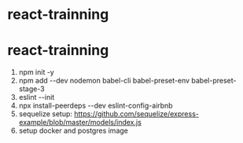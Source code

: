 # react-trainning
# react-trainning
1. npm init -y
2. npm add --dev nodemon babel-cli babel-preset-env babel-preset-stage-3
3. eslint --init
4. npx install-peerdeps --dev eslint-config-airbnb
5. sequelize setup: https://github.com/sequelize/express-example/blob/master/models/index.js
6. setup docker and postgres image


